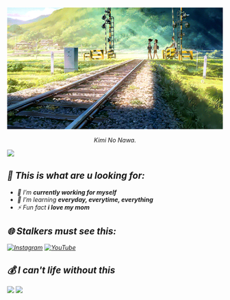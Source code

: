 <p align=center>
  <img src="https://github.com/KvnPrdtyaa/KvnPrdtyaa/blob/main/banner.gif"/>
  <p align=center><i>Kimi No Nawa.<i></p>
</p>
<img src="https://tenor.com/id/view/hacker-hack-gif-21380096">

## 💫 This is what are u looking for:
- 🔭 I’m **currently working for myself**
- 🌱 I’m learning **everyday, everytime, everything**
- ⚡ Fun fact **i love my mom**

## 🌐 Stalkers must see this:
[![Instagram](https://img.shields.io/badge/Instagram-%23E4405F.svg?logo=Instagram&logoColor=white)](https://instagram.com/kvnprdtyaa) [![YouTube](https://img.shields.io/badge/YouTube-%23FF0000.svg?logo=YouTube&logoColor=white)](https://youtube.com/@kevinpraditya) 

## 💰 I can't life without this
[<img src='https://substackcdn.com/image/fetch/w_96,c_limit,f_auto,q_auto:good,fl_progressive:steep/https%3A%2F%2Fbucketeer-e05bbc84-baa3-437e-9518-adb32be77984.s3.amazonaws.com%2Fpublic%2Fimages%2F01c81f8c-18c9-47d7-b7ad-c04058016626_225x225.png' height="40">](https://saweria.co/KvnPrdtyaa)
[<img src='https://sociabuzz.s3.ap-southeast-1.amazonaws.com//landing-page/img/sociabuzz-logo.png' height="40">](https://sociabuzz.com/jamesbond007/tribe)

 
<!--
**KvnPrdtyaa/KvnPrdtyaa** is a ✨ _special_ ✨ repository because its `README.md` (this file) appears on your GitHub profile.

Here are some ideas to get you started:

- 🔭 I’m currently working on ...
- 🌱 I’m currently learning ...
- 👯 I’m looking to collaborate on ...
- 🤔 I’m looking for help with ...
- 💬 Ask me about ...
- 📫 How to reach me: ...
- 😄 Pronouns: ...
- ⚡ Fun fact: ...
-->
